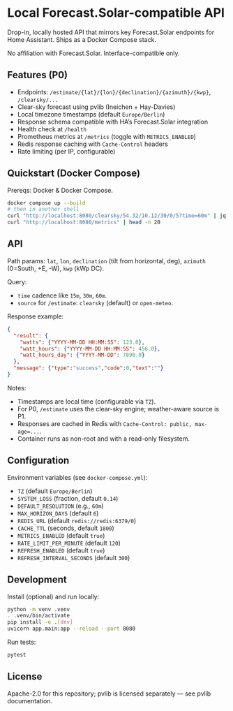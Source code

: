 # Local Forecast.Solar-compatible API

Drop-in, locally hosted API that mirrors key Forecast.Solar endpoints for Home Assistant. Ships as a Docker Compose stack.

No affiliation with Forecast.Solar. Interface-compatible only.

## Features (P0)

- Endpoints: `/estimate/{lat}/{lon}/{declination}/{azimuth}/{kwp}`, `/clearsky/...`
- Clear-sky forecast using pvlib (Ineichen + Hay-Davies)
- Local timezone timestamps (default `Europe/Berlin`)
- Response schema compatible with HA’s Forecast.Solar integration
- Health check at `/health`
- Prometheus metrics at `/metrics` (toggle with `METRICS_ENABLED`)
- Redis response caching with `Cache-Control` headers
- Rate limiting (per IP, configurable)

## Quickstart (Docker Compose)

Prereqs: Docker & Docker Compose.

```bash
docker compose up --build
# then in another shell
curl "http://localhost:8080/clearsky/54.32/10.12/30/0/5?time=60m" | jq .
curl "http://localhost:8080/metrics" | head -n 20
```

## API

Path params: `lat`, `lon`, `declination` (tilt from horizontal, deg), `azimuth` (0=South, +E, -W), `kwp` (kWp DC).

Query:
- `time` cadence like `15m`, `30m`, `60m`.
- `source` for `/estimate`: `clearsky` (default) or `open-meteo`.

Response example:

```json
{
  "result": {
    "watts": {"YYYY-MM-DD HH:MM:SS": 123.0},
    "watt_hours": {"YYYY-MM-DD HH:MM:SS": 456.0},
    "watt_hours_day": {"YYYY-MM-DD": 7890.0}
  },
  "message": {"type":"success","code":0,"text":""}
}
```

Notes:
- Timestamps are local time (configurable via `TZ`).
- For P0, `/estimate` uses the clear-sky engine; weather-aware source is P1.
- Responses are cached in Redis with `Cache-Control: public, max-age=...`.
- Container runs as non-root and with a read-only filesystem.

## Configuration

Environment variables (see `docker-compose.yml`):

- `TZ` (default `Europe/Berlin`)
- `SYSTEM_LOSS` (fraction, default `0.14`)
- `DEFAULT_RESOLUTION` (e.g., `60m`)
- `MAX_HORIZON_DAYS` (default `6`)
- `REDIS_URL` (default `redis://redis:6379/0`)
- `CACHE_TTL` (seconds, default `1800`)
- `METRICS_ENABLED` (default `true`)
- `RATE_LIMIT_PER_MINUTE` (default `120`)
- `REFRESH_ENABLED` (default `true`)
- `REFRESH_INTERVAL_SECONDS` (default `300`)

## Development

Install (optional) and run locally:

```bash
python -m venv .venv
. .venv/bin/activate
pip install -e .[dev]
uvicorn app.main:app --reload --port 8080
```

Run tests:

```bash
pytest
```

## License

Apache-2.0 for this repository; pvlib is licensed separately — see pvlib documentation.
